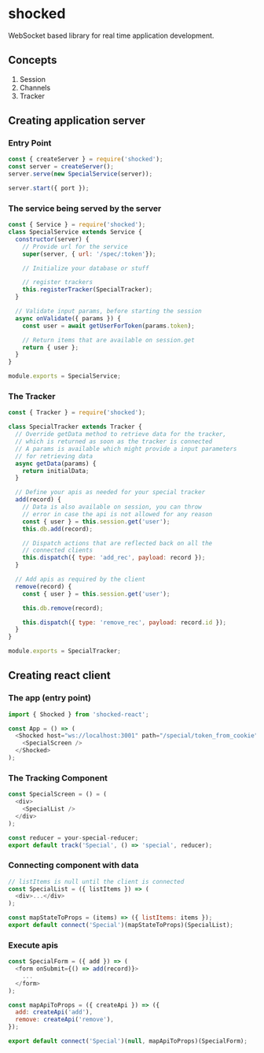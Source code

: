 # shocked
WebSocket based library for real time application
development.

## Concepts
1. Session
2. Channels
3. Tracker

## Creating application server
### Entry Point
```javascript
const { createServer } = require('shocked');
const server = createServer();
server.serve(new SpecialService(server));

server.start({ port });
```

### The service being served by the server
```javascript
const { Service } = require('shocked');
class SpecialService extends Service {
  constructor(server) {
    // Provide url for the service
    super(server, { url: '/spec/:token'});

    // Initialize your database or stuff

    // register trackers
    this.registerTracker(SpecialTracker);
  }

  // Validate input params, before starting the session
  async onValidate({ params }) {
    const user = await getUserForToken(params.token);

    // Return items that are available on session.get
    return { user };
  }
}

module.exports = SpecialService;
```
### The Tracker
```javascript
const { Tracker } = require('shocked');

class SpecialTracker extends Tracker {
  // Override getData method to retrieve data for the tracker,
  // which is returned as soon as the tracker is connected
  // A params is available which might provide a input parameters
  // for retrieving data
  async getData(params) {
    return initialData;
  }

  // Define your apis as needed for your special tracker
  add(record) {
    // Data is also available on session, you can throw
    // error in case the api is not allowed for any reason
    const { user } = this.session.get('user');
    this.db.add(record);

    // Dispatch actions that are reflected back on all the
    // connected clients
    this.dispatch({ type: 'add_rec', payload: record });
  }

  // Add apis as required by the client
  remove(record) {
    const { user } = this.session.get('user');

    this.db.remove(record);

    this.dispatch({ type: 'remove_rec', payload: record.id });
  }
}

module.exports = SpecialTracker;
```

## Creating react client
### The app (entry point)
```javascript
import { Shocked } from 'shocked-react';

const App = () => (
  <Shocked host="ws://localhost:3001" path="/special/token_from_cookie">
    <SpecialScreen />
  </Shocked>
);
```
### The Tracking Component
```javascript
const SpecialScreen = () = (
  <div>
    <SpecialList />
  </div>
);

const reducer = your-special-reducer;
export default track('Special', () => 'special', reducer);
```
### Connecting component with data
```javascript
// listItems is null until the client is connected
const SpecialList = ({ listItems }) => (
  <div>...</div>
);

const mapStateToProps = (items) => ({ listItems: items });
export default connect('Special')(mapStateToProps)(SpecialList);
```
### Execute apis
```javascript
const SpecialForm = ({ add }) => (
  <form onSubmit={() => add(record)}>
    ...
  </form>
);

const mapApiToProps = ({ createApi }) => ({
  add: createApi('add'),
  remove: createApi('remove'),
});

export default connect('Special')(null, mapApiToProps)(SpecialForm);

```


